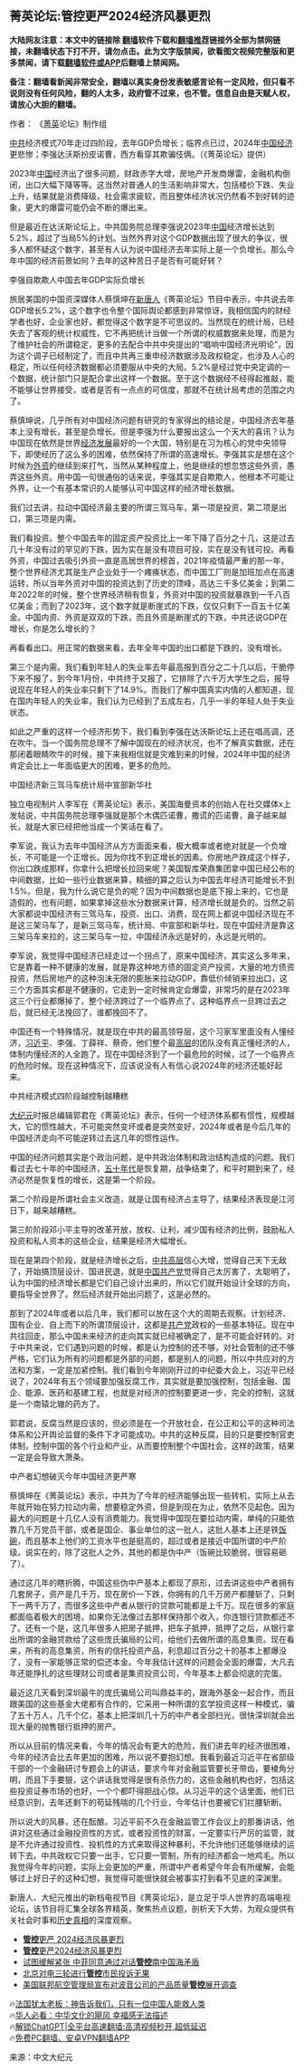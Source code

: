  <!-- 面包屑导航 --> <h2>菁英论坛:管控更严2024经济风暴更烈</h2> <p class="notice"><b>大陆网友注意：本文中的链接除 <a href="https://github.com/bannedbook/fanqiang" >翻墙</a>软件下载和<a href="https://github.com/killgcd/justmysocks/blob/master/README.md">翻墙推荐</a>链接外全部为禁网链接，未翻墙状态下打不开，请勿点击。此为文字版禁闻，欲看图文视频完整版和更多禁闻，请下载<a href="https://github.com/bannedbook/fanqiang">翻墙软件或APP</a>后翻墙上禁闻网。</p><p>备注：翻墙看新闻非常安全，翻墙以真实身份发表敏感言论有一定风险，但只看不说则没有任何风险，翻的人太多，政府管不过来，也不管。信息自由是天赋人权，请放心大胆的翻墙。</b></p>  <div class="entry"> <p>作者： 《<a href="https://www.bannedbook.org/bnews/tag/%E8%8F%81%E8%8B%B1/" class="st_tag internal_tag" rel="tag" title="标签 菁英 下的日志">菁英</a>论坛》制作组</p> <p id="conimg"><a href="https://www.bannedbook.org/bnews/tag/%e4%b8%ad%e5%85%b1/" class="st_tag internal_tag" rel="tag" title="标签 中共 下的日志">中共</a>经济模式70年走过四阶段，去年GDP负增长；临界点已过，2024年<a href="https://www.bannedbook.org/bnews/tag/%e4%b8%ad%e5%9b%bd%e7%bb%8f%e6%b5%8e/" class="st_tag internal_tag" rel="tag" title="标签 中国经济 下的日志">中国经济</a>更悲惨；李强达沃斯扮皮诺曹，西方看穿其欺骗伎俩。（《菁英论坛》提供）</p> <p>2023年<span class='wp_keywordlink_affiliate'><a href="https://www.bannedbook.org/" title="中国" target="_blank">中国</a></span>经济出了很多问题，财政赤字大增，房地产开发商爆雷，金融机构倒闭，出口大幅下降等等。这当然对普通人的生活影响非常大，包括楼价下跌、失业上升，结果就是消费降级，社会需求疲软，而且整体经济状况仍然看不到好转的迹象，更大的爆雷可能仍会不断的爆出来。</p> <p>但是最近在达沃斯论坛上，中共国务院总理李强说2023年<a href="https://www.bannedbook.org/bnews/tag/%E4%B8%AD%E5%9B%BD/" class="st_tag internal_tag" rel="tag" title="标签 中国 下的日志">中国</a>经济增长达到5.2%，超过了当局5%的计划。当然外界对这个GDP数据出现了很大的争议，很多人都怀疑这个数字，甚至有人认为说中国经济去年实际上是一个负增长。那么今年中国的经济前景如何？去年的这种苦日子是否有可能好转？</p> <p>李强自欺欺人中国去年GDP实际负增长</p> <p>旅居美国的中国资深媒体人蔡慎坤在<span class='wp_keywordlink_affiliate'><a href="https://www.ntdtv.com/" title="新唐人">新唐人</a></span>《菁英论坛》节目中表示，中共说去年GDP增长5.2%，这个数字也令整个国际舆论都感到非常惊讶，我相信国内的财经学者也好，企业家也好，都觉得这个数字是不可思议的。当然现在的统计局，已经失去了客观的统计权威性，它不再把统计当做一个所谓的权威数据来处理，而是为了维护社会的所谓稳定，更多的去配合中共中央提出的“唱响中国经济光明论”，因为这个调子已经制定了，而且中共再三重申经济数据涉及政权稳定，也涉及人心的稳定，所以任何经济数据都必须要服从中央的大局。5.2%是经过党中央定调的一个数据，统计部门只是配合拿出这样一个数据。至于这个数据经不经得起推敲，能不能够让世界接受，或者是否有一点点的可信度，那就不在统计局考虑的范围之内了。</p> <p>蔡慎坤说，几乎所有对中国经济问题有研究的专家得出的结论是，中国经济去年基本上没有增长，甚至是负增长。但是李强为什么要报出这么一个天大的喜讯？认为中国现在依然是世界<span class='wp_keywordlink'><a href="https://www.bannedbook.org/forum2/topic869.html" title="宪政、法治和经济发展——走向市场经济的制度保障" target="_blank">经济发展</a></span>最好的一个大国，特别是在习为核心的党中央领导下，即使经历了这么多的困难，依然保持了所谓的高速增长。李强其实是想在这个时候为<a href="https://www.bannedbook.org/bnews/tag/%E5%A4%96%E8%B5%84/" class="st_tag internal_tag" rel="tag" title="标签 外资 下的日志">外资</a>的继续到来打气，当然从某种程度上，他是继续的想忽悠这些外资，愚弄这些外资。用中国一句很通俗的话来说，李强其实是自欺欺人，他根本不可能让外界，让一个有基本常识的人能够认可中国这样的经济增长数据。</p> <p>我们过去讲，拉动中国经济最主要的所谓三驾马车，第一项是投资，第二项是出口，第三项是内需。</p> <p>我们看投资。整个中国去年的固定资产投资比上一年下降了百分之十几，这是过去几十年没有过的罕见的下跌，因为实在是没有项目可投，实在是没有钱可投。再看外资，中国过去吸引外资一直是高居世界的榜首，2021年疫情最严重的那一年，整个世界经济尤其是生产企业处于一个瘫痪状态，而中国工厂则是加班加点在高速运转，所以当年外资对中国的投资达到了历史的顶峰，高达三千多亿美金；到第二年2022年的时候，整个世界经济稍有恢复，外资对中国的投资就暴跌到一千八百亿美金；而到了2023年，这个数字就是断崖式的下跌，仅仅只剩下一百五十亿美金。中国内资、外资是双双的下跌，而且外资是断崖式的下跌，中共还说GDP在增长，你是怎么增长的？</p> <p>再看看出口。用正常的数据来看，去年全年中国的出口都是下跌的，没有增长。</p> <p>第三个是内需。我们看到年轻人的失业率去年最高报到百分之二十几以后，干脆停下来不报了，到今年1月份，中共终于又报了，它排除了六千万大学生之后，报导说现在年轻人的失业率只剩下了14.9%。而我们了解中国真实内情的人都知道，现在国内年轻人的失业率，我们认为已经到了五成左右，几乎一半的年轻人处于失业状态。</p> <p>如此之严重的这样一个经济形势下，我们看到李强在达沃斯论坛上还在唱高调，还在吹牛。当一个国务院总理不了解中国现在的经济状况，也不了解真实数据，还在那闭着眼睛吹牛的时候，接下来我相信就是灾难到来的时候，2024年中国的经济肯定会比上一年面临更大的困难，更多的危险。</p> <p>中国经济新三驾马车统计局中宣部新华社</p> <p>独立电视制片人李军在《菁英论坛》表示，美国海曼资本的创始人在社交媒体x上发帖说，中共国务院总理李强就是那个木偶匹诺曹，撒谎的匹诺曹，鼻子越来越长，就是大家已经把他当成一个笑话在看了。</p> <p>李军说，我认为去年中国经济从方方面面来看，极大概率或者绝对就是一个负增长，不可能是一个正增长。因为你找不到正增长的因素。你房地产跌成这个样子，你出口跌成那样，你拿什么把增长拉回来呢？美国智库荣鼎集团拿中国已经公布的中间数据，比如一些行业数据来算，精细的算之后认为中国去年经济可能增长不到1.5%。但是，我为什么说它是负的呢？因为中间数据也是底下报上来的，它也是造假的，也有问题，如果拿掉这些水分数据来计算，经济增长就是负的。当然之前大家都说中国经济有三驾马车，投资、出口、消费，现在网上都说中国经济现在不是这三架马车了，是新三驾马车，统计局、中宣部和新华社，现在中国经济是靠这三架马车来拉的，这三架马车一拉，中国经济永远是好的，永远是光明的。</p> <p>李军说，我觉得中国经济已经走过一个拐点了，原来中国经济，其实这么多年来，它是靠着一种不健康的发展，就是靠这种地方债的固定资产投资，大量的地方债资投资，然后房地产的这种泡沫无限的膨胀来拉动GDP，靠低价倾销来拉出口，这三个方面其实都是不健康的，它走到一定时候肯定会爆雷，非常巧的是在2023年这三个行业都爆掉了，整个经济跨过了一个临界点了，这种临界点一旦跨过去之后，就已经无法挽回了，谁都挽回不了。</p>  <p>中国还有一个特殊情况，就是现在中共的最高领导层，这个习家军里面没有人懂经济，<a href="https://www.bannedbook.org/bnews/tag/%e4%b9%a0%e8%bf%91%e5%b9%b3/" class="st_tag internal_tag" rel="tag" title="标签 习近平 下的日志">习近平</a>、李强、丁薛祥、蔡奇，他们整个最<span class='wp_keywordlink_affiliate'><a href="https://www.bannedbook.org/bnews/ccpdope/" title="中共高层内幕" target="_blank">高层</a></span>的团队没有真正懂经济的人，体制内懂经济的人全跑了。现在中国经济到了一个最危险的时候，过了一个临界点的危险时候。现在这种情况下，应该说没有人有信心说2024年的经济还能好起来。</p> <p>中共经济模式四阶段越控制越糟糕</p> <p><span class='wp_keywordlink_affiliate'><a href="http://www.epochtimes.com/" title="大纪元" target="_blank">大纪元</a></span>时报总编辑郭君在《菁英论坛》表示，任何一个经济体系都有惯性，规模越大，它的惯性越大，不可能突然变坏或者是突然变好，2024年或者是今后几年的中国经济走向不可能逆转过去这几年的惯性运作。</p> <p>中国的经济问题其实是个政治问题，是中共政治体制和政治结构造成的问题。我们看过去七十年的中国经济，<span class='wp_keywordlink'><a href="https://www.bannedbook.org/forum2/topic1267.html" title="《五十年代底尘埃》" target="_blank">五十年代</a></span>是恢复期，战争结束了，和平时期到来了，经济必然是恢复性的增长，这是第一个阶段。</p> <p>第二个阶段是所谓社会主义改造，就是让国有经济占主导了，结果经济表现是江河日下，越来越糟糕。</p> <p>第三阶阶段邓小平主导的改革开放，放权、让利，减少国有经济的比例，鼓励私人投资和私人资本的这些企业，结果是经济大幅增长。</p> <p>现在是第四个阶段，就是经济增长之后，<span class='wp_keywordlink_affiliate'><a href="https://www.bannedbook.org/bnews/ccpdope/" title="中共高层" target="_blank">中共高层</a></span>信心大增，觉得自己天下无敌了，开始搞顶层设计、国进民退，就是<a href="https://www.bannedbook.org/bnews/tag/%e4%b8%ad%e5%9b%bd%e5%85%b1%e4%ba%a7%e5%85%9a/" class="st_tag internal_tag" rel="tag" title="标签 中国共产党 下的日志">中国共产党</a>觉得自己太厉害了，太聪明了，认为中国的经济增长都是它们自己设计出来的，所以它们就开始设计全球的方向，要指导全世界了。然后经济就开始出问题了，这是必然的。</p> <p>那到了2024年或者以后几年，我们都可以放在这个大的周期去观察。计划经济、国有企业、自上而下的所谓顶层设计，这都是<a href="https://www.bannedbook.org/bnews/tag/%e5%85%b1%e4%ba%a7%e5%85%9a/" class="st_tag internal_tag" rel="tag" title="标签 共产党 下的日志">共产党</a>政权的一些基本特征。现在中共往回走，那么中国未来经济的走向其实就已经被确定了，是不可能会好转的。对于中共来说，它们遇到问题的时候，都是认为控制的还不够，对社会管制的还不够严格，它们认为所有的问题都是外部的问题，都是别人的问题，所以中共应对的方法和方案，一定是加紧控制。我们看到今年刚刚开过的中纪委大会上，习近平已经说了，2024年有五个领域要加强反腐工作，其实就是要加强控制，包括金融、国企、能源、医药和基建工程，也就是对经济的控制要更进一步，完全的控制，这就是一个南辕北辙的药方了。</p>  <p>郭君说，反腐当然是应该的，但必须是在一个开放社会，在公正和公平的这种司法体系和公开舆论监督的条件下才可能成功。中共的这种反腐，目的只是要控制官吏体制，控制中国的各个行业和产业，从而要控制整个中国社会，这样的政策，结果一定是会导致大萧条。</p> <p>中产者幻想破灭今年中国经济更严寒</p> <p>蔡慎坤在《菁英论坛》表示，中共为了今年的经济能够出现一些转机，实际上从去年就开始在努力拉动内需，想要稳定外资，但是到现在为止，依然不见起色。因为最大的问题是十几亿人没有消费能力。我觉得中国现在要拉动内需，单纯的只能依靠几千万党员干部，或者是国企、事业单位的这一批人，这批人基本上还是铁<span class='wp_keywordlink'><a href="https://www.bannedbook.org/forum11/topic308.html" title="禁片：饭碗是党给的吗？" target="_blank">饭碗</a></span>，而且基本上他们的工资水平也是挺高的，超过或者是接近中国所谓的中产阶级。说实在的，除了这批人之外，其他的都是伪中产（饭碗比较脆弱，很容易砸了）。</p> <p>通过这几年的瞎折腾，中国这些伪中产基本上都现了原形，过去讲这些中产者拥有几套房子，资产是几千万，现在房价一下跌，你拥有的几千万房产都腰斩了，只剩下一两千万了，而很多这些中产者从银行的贷款可能都是上千万。现在很多的家庭都面临着极大的困境，如果你无法像过去那样保持那个收入，你连银行贷款都还不了。还有一个是，这几年很多人把房子抵押，把车子抵押，抵押了之后，从银行拿出所谓的金融贷款给了这些庞氏骗局的公司，给他们去做所谓的高息集资。现在看来，所有的高息集资，所有的信托投资产品，利息超过百分之十的基本上都爆没了，没有一家能够正常的偿还本金。今年我估计这样的问题会全面的爆雷，大凡去年还能挣扎的这些理财公司或者是集资投资公司，今年基本上都会彻底的完蛋。</p> <p>最近这几天看到深圳最牛的庞氏骗局公司叫鼎益丰的，跟海外基金一起合作，而且跟美国的这些基金大佬都有合作的，它采用一种所谓的玄学投资这样一种模式，骗了五十万人，几千个亿，基本上把深圳几十万的中产者全部扫光，很快深圳就会出现大量的抛售银行抵押的房产。</p> <p>所以从目前的情况来看，今年的情况会有更大的危险，我们讲去年的经济很困难，今年的经济会比去年更加的困难，所以说不要抱幻想。我看到最近习近平在省部级干部的一个金融研讨专题会上的讲话，要求今年对金融监管要长牙带齿，要棱角分明，而且下手要狠，这个讲话我觉得是很有杀伤力的，这些金融机构也好，包括这些投资证券市场的也好，一个个都吓得胆战心惊。从习近平的这个话里面，他们已经意识到，去年还剩下的苟延残喘的几个行业，今年估计也要被它们拦腰斩断。</p> <p>所以说大的风暴，还在酝酿。习近平前不久在金融监管工作会议上的那番讲话，他讲对这些通过金融投资性的方式，或者投资性的财富，一定要实行严厉的监管，就是不允许通过投资性、投机性的方式来取得这种暴利，不允许他们还能够继续的运转下去。中共政权它只要一出手，它只要一管制，所有的经济都会一地鸡毛。所以我觉得今年的问题，实际上会更加的严重，所谓中产者希望今年会有所缓解，会能够过上好日子的这种幻想，我觉得可能很快就会被事实打到看不见底的深渊里。</p> <p>新唐人、大纪元推出的新档电视节目《菁英论坛》，是立足于华人世界的高端电视论坛，该节目将汇集全球各界精英，聚焦热点议题，剖析天下大势，为观众提供有关社会时事和<span class='wp_keywordlink'><a href="https://www.bannedbook.org/forum33/" title="近代历史事件真相" target="_blank">历史真相</a></span>的深度观察。</p>  <!--<div id="taboola-mid-1"></div>--><ul class='op-related-articles' title='相关阅读'> <li><a href='https://www.bannedbook.org/bnews/finance/20240121/1990671.html' target='_blank'><b>管控</b>更严 2024经济风暴更烈</a></li> <li><a href='https://www.bannedbook.org/bnews/bannedvideo/20240121/1990601.html' target='_blank'><b>管控</b>更严2024经济风暴更烈</a></li> <li><a href='https://www.bannedbook.org/bnews/headline/20240118/1989531.html' target='_blank'>试图缓解紧张 中菲同意通过对话<b>管控</b>南中国海矛盾</a></li> <li><a href='https://www.bannedbook.org/bnews/renquan/20240116/1988754.html' target='_blank'>北京对电三轮进行<b>管控</b>市民投诉无果</a></li> <li><a href='https://www.bannedbook.org/bnews/itnews/20240112/1986764.html' target='_blank'>美国联邦航空管理局宣布对波音公司的产品质量<b>管控</b>展开调查</a></li> </ul> <p class="texttj"> 🔥<a href="https://www.bannedbook.org/bnews/ssgc/20230219/1850782.html" target="_blank">法国犹太老板：神告诉我们，只有一位中国人能救人类</a><br/> 🔥<a href="https://www.bannedbook.org/bnews/comments/20220220/1694796.html" target="_blank">华人必看：中华文化的飓风 幸福感无法描述</a><br/> 🔥<a href="https://github.com/bannedbook/fanqiang/wiki/V2ray%E6%9C%BA%E5%9C%BA" target="_blank">解锁ChatGPT|全平台高速翻墙:高清视频秒开,超低延迟</a><br/> 🔥<a href="https://github.com/bannedbook/fanqiang/wiki/%E7%A6%81%E9%97%BB%E7%BD%91%E5%AE%89%E5%8D%93%E7%BF%BB%E5%A2%99%E6%96%B0%E9%97%BBAPP" target="_blank">免费PC翻墙、安卓VPN翻墙APP</a><br/> </p><p class="src-info">来源：中文大纪元 </p><a name='sharetosocial'></a> <div style="margin-bottom:5px;padding-bottom:5px;clear:both"> <div id="archive-pix-1" class="banner-ads"> <!-- AuctionX Display platform tag START --> <div id="27602x728x90x621x_ADSLOT1" clicktrack="%%CLICK_URL_ESC%%"></div>  <!-- AuctionX Display platform tag END --> </div> <div id="archive-pix-2" class="banner-ads"> <!-- AuctionX Display platform tag START --> <div id="27556x300x250x621x_ADSLOT1" clicktrack="%%CLICK_URL_ESC%%" style="margin:0 auto;text-align:center"></div>  <!-- AuctionX Display platform tag END --> </div> </div>  <div id="archive-pix-1" class="banner-ads"> <!-- AuctionX Display platform tag START --> <div id="27603x728x90x621x_ADSLOT1" clicktrack="%%CLICK_URL_ESC%%"></div>  <!-- AuctionX Display platform tag END --> </div> </div><!--END ENTRY--> 